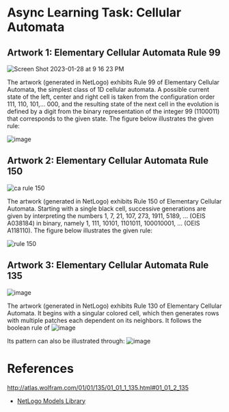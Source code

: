 # Async Learning Task: Cellular Automata

## Artwork 1: Elementary Cellular Automata Rule 99

![Screen Shot 2023-01-28 at 9 16 23 PM](https://user-images.githubusercontent.com/88019519/215270326-e0840d99-e60f-48c9-8851-276c311c9562.png)

The artwork (generated in NetLogo) exhibits Rule 99 of Elementary Cellular Automata, the simplest class of 1D cellular automata. A possible current state of the left, center and right cell is taken from the configuration order 111, 110, 101,... 000, and the resulting state of the next cell in the evolution is defined by a digit from the binary representation of the integer 99 (1100011) that corresponds to the given state. The figure below illustrates the given rule:

![image](https://user-images.githubusercontent.com/88019519/215271125-a48ffd10-77ce-40c8-8159-b4998b59561c.png)

## Artwork 2: Elementary Cellular Automata Rule 150

![ca rule 150](https://user-images.githubusercontent.com/92851199/215271903-b9891b32-5267-45ae-bac6-45a6f1856d40.jpg)

The artwork (generated in NetLogo) exhibits Rule 150 of Elementary Cellular Automata. Starting with a single black cell, successive generations are given by interpreting the numbers 1, 7, 21, 107, 273, 1911, 5189, ... (OEIS A038184) in binary, namely 1, 111, 10101, 1101011, 100010001, ... (OEIS A118110). The figure below illustrates the given rule:

![rule 150](https://user-images.githubusercontent.com/92851199/215271991-4c540921-1ed4-47b9-a709-17160ad3f358.jpg)

## Artwork 3: Elementary Cellular Automata Rule 135

![image](https://user-images.githubusercontent.com/104493864/215320355-0c1a652a-f233-4a7b-bce1-0a7ff6f4907a.png)

The artwork (generated in NetLogo) exhibits Rule 130 of Elementary Cellular Automata. It begins with a singular colored cell, which then generates rows with multiple patches each dependent on its neighbors. It follows the boolean rule of ![image](https://user-images.githubusercontent.com/104493864/215320476-a2106d3a-07db-4ff5-b9a5-a002eb95d73a.png)

Its pattern can also be illustrated through:
![image](https://user-images.githubusercontent.com/104493864/215320507-9ec08300-661d-4e68-ada7-857e5ecd8adc.png)


# References
http://atlas.wolfram.com/01/01/135/01_01_1_135.html#01_01_2_135
* [NetLogo Models Library](https://ccl.northwestern.edu/netlogo/models/)
